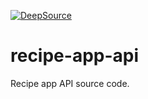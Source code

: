 [![DeepSource](https://deepsource.io/gh/Gouravchawla/recipe-app-api.svg/?label=active+issues&show_trend=true)](https://deepsource.io/gh/Gouravchawla/recipe-app-api/?ref=repository-badge)

# recipe-app-api
Recipe app API source code.
